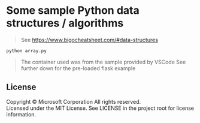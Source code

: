 # Some sample Python data structures / algorithms

> See https://www.bigocheatsheet.com/#data-structures

```
python array.py
```

> The container used was from the sample provided by VSCode See further down for the pre-loaded flask example

## License

Copyright © Microsoft Corporation All rights reserved.<br />
Licensed under the MIT License. See LICENSE in the project root for license information.
